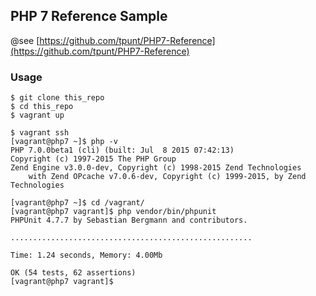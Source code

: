 ## PHP 7 Reference Sample

@see [https://github.com/tpunt/PHP7-Reference](https://github.com/tpunt/PHP7-Reference)


### Usage

```
$ git clone this_repo
$ cd this_repo
$ vagrant up

$ vagrant ssh
[vagrant@php7 ~]$ php -v
PHP 7.0.0beta1 (cli) (built: Jul  8 2015 07:42:13)
Copyright (c) 1997-2015 The PHP Group
Zend Engine v3.0.0-dev, Copyright (c) 1998-2015 Zend Technologies
    with Zend OPcache v7.0.6-dev, Copyright (c) 1999-2015, by Zend Technologies

[vagrant@php7 ~]$ cd /vagrant/
[vagrant@php7 vagrant]$ php vendor/bin/phpunit
PHPUnit 4.7.7 by Sebastian Bergmann and contributors.

......................................................

Time: 1.24 seconds, Memory: 4.00Mb

OK (54 tests, 62 assertions)
[vagrant@php7 vagrant]$
```